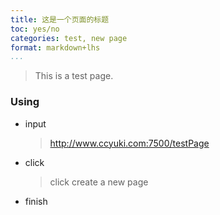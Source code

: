 ```yaml
---
title: 这是一个页面的标题
toc: yes/no
categories: test, new page
format: markdown+lhs
...
```



> This is a test page.


### Using


* input 

  >   http://www.ccyuki.com:7500/testPage

* click

  >  click create a new page

* finish